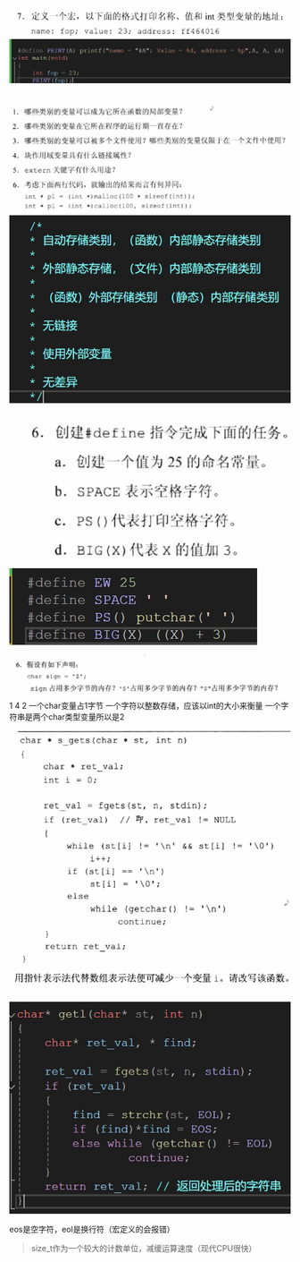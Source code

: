 ![输入图片说明](/imgs/2024-05-13/m1x7ajJzyaCjY648.jpeg)
![输入图片说明](/imgs/2024-05-13/XPY7ENbxpD1yeobD.png)

</br>![输入图片说明](/imgs/2024-05-13/WXwjyGa9pC9vfGIp.jpeg)
![输入图片说明](/imgs/2024-05-13/746JmYcGgM1mtsjw.png)


![输入图片说明](/imgs/2024-05-13/5QZ8Fxap2Gahsl2T.jpeg)
![输入图片说明](/imgs/2024-05-13/FQargpKtH6y2lZa1.png)


![输入图片说明](/imgs/2024-05-13/6wcPkbEmnG9n8OCy.png)
1 4 2
一个char变量占1字节
一个字符以整数存储，应该以int的大小来衡量
一个字符串是两个char类型变量所以是2

![输入图片说明](/imgs/2024-05-13/vSQKL6Gx6rhhevJx.png)
![输入图片说明](/imgs/2024-05-13/A5xh8X0BHxGe7rbK.png)

![eos是](/imgs/2024-05-13/b45E3fPF3XnyRmta.png)

eos是空字符，eol是换行符（宏定义的会报错）
> size_t作为一个较大的计数单位，减缓运算速度（现代CPU很快）


<!--stackedit_data:
eyJoaXN0b3J5IjpbMTc3NDk2Njc0NiwxNTQwMzcxMjk4LC0xOD
I2NTA1NDQxLDI4NTI4ODI5NiwtMTIxNTMyODYzMl19
-->